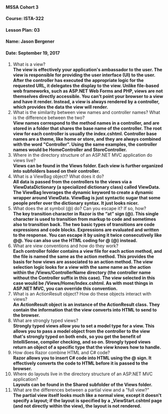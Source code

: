 #### MSSA Cohort 3
#### Course: ISTA-322
#### Lesson Plan: 03
#### Name: Jason Bergener
#### Date: September 19, 2017

1. What is a view?  
**The view is effectively your application's ambassador to the user. The view is responsible for providing the user interface (UI) to the user. After the controller has executed the appropriate logic for the requested URL, it delegates the display to the view. Unlike file-based web frameworks, such as ASP.NET Web Forms and PHP, views are not themselves directly accessible. You can't point your browser to a view and have it render. Instead, a view is always rendered by a controller, which provides the data the view will render.**
1. What is the similarity between view names and controller names? What is the difference between the two?  
**View names correspond to the method names in a controller, and are stored in a folder that shares the base name of the controller. The root view for each controller is usually the index.cshtml. Controller base names are a theme, like home or store, and they are always combined with the word "Controller". Using the same examples, the controller names would be HomeController and StoreController.**
1. Where in the directory structure of an ASP.NET MVC application do
views live?  
**Views can be found in the Views folder. Each view is further organized into subfolders based on their controller.**
1. What is a ViewBag object? What does it do?  
**All data is passed from the controllers to the views via a ViewDataDictionary (a specialized dictionary class) called ViewData. The ViewBag leverages the dynamic keyword to create a dynamic wrapper around ViewData. ViewBag is just syntactic sugar that some people prefer over the dictionary syntax. It just looks nicer.**
1. What does the at symbol (@) do? Can you escape it? If so, how?  
**The key transition character in Razor is the “at” sign (@). This single character is used to transition from markup to code and sometimes also to transition back. The two basic types of transitions are code expressions and code blocks. Expressions are evaluated and written to the response. You can escape it by using it twice consecutively like @@. You can also use the HTML coding for @ (&#64;) instead.**
1. What are view conventions and how do they work?  
**Each controller folder contains a view file for each action method, and the file is named the same as the action method. This provides the basis for how views are associated to an action method.
The view selection logic looks for a view with the same name as the action within the /Views/ControllerName directory (the controller name without the Controller suffix in this case). The view selected in this case would be /Views/Home/Index.cshtml.
As with most things in ASP.NET MVC, you can override this convention.**
1. What is an ActionResult object? How do these objects interact with views?  
**An ActionResult object is an instance of the ActionResult class. They contain the information that the view converts into HTML to send to the browser.**
1. What are strongly typed views?  
**Strongly typed views allow you to set a model type for a view. This allows you to pass a model object from the controller to the view that's strongly typed on both ends, so you get the benefit of IntelliSense, compiler checking, and so on. Strongly typed views return an object of a specific type that the view knows how to handle.**
1. How does Razor combine HTML and C# code?  
**Razor allows you to insert C# code into HTML using the @ sign. It effectively converts the code to HTML before it is passed to the browser.**
1. Where do layouts live in the directory structure of an ASP.NET MVC  application?  
**Layouts can be found in the Shared subfolder of the Views folder.**
1. What are the differences between a partial view and a "full view?"  
**The partial view itself looks much like a normal view, except it doesn't specify a layout; if the layout is specified by a _ViewStart.cshtml page (and not directly within the view), the layout is not rendered.**